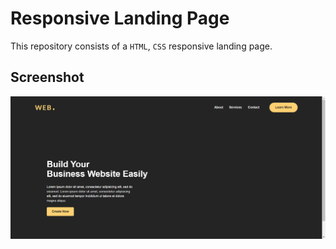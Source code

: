 # Responsive Landing Page

This repository consists of a `HTML`, `CSS` responsive landing page.

## Screenshot

<img src="./screenshot.png" alt="Screenshot" />